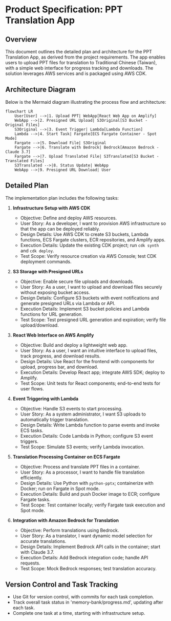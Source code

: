# Product Specification: PPT Translation App

## Overview
This document outlines the detailed plan and architecture for the PPT Translation App, as derived from the project requirements. The app enables users to upload PPT files for translation to Traditional Chinese (Taiwan), with a simple web interface for progress tracking and downloads. The solution leverages AWS services and is packaged using AWS CDK.

## Architecture Diagram
Below is the Mermaid diagram illustrating the process flow and architecture:

```mermaid
flowchart LR
    User[User] -->|1. Upload PPT| WebApp[React Web App on Amplify]
    WebApp -->|2. Presigned URL Upload| S3Original[S3 Bucket - Original Files]
    S3Original -->|3. Event Trigger| Lambda[Lambda Function]
    Lambda -->|4. Start Task| Fargate[ECS Fargate Container - Spot Mode]
    Fargate -->|5. Download File| S3Original
    Fargate -->|6. Translate with Bedrock| Bedrock[Amazon Bedrock - Claude 3.7]
    Fargate -->|7. Upload Translated File| S3Translated[S3 Bucket - Translated Files]
    S3Translated -->|8. Status Update| WebApp
    WebApp -->|9. Presigned URL Download| User
```

## Detailed Plan
The implementation plan includes the following tasks:

1. **Infrastructure Setup with AWS CDK**  
   - Objective: Define and deploy AWS resources.
   - User Story: As a developer, I want to provision AWS infrastructure so that the app can be deployed reliably.
   - Design Details: Use AWS CDK to create S3 buckets, Lambda functions, ECS Fargate clusters, ECR repositories, and Amplify apps.
   - Execution Details: Update the existing CDK project; run `cdk synth` and `cdk deploy`.
   - Test Scope: Verify resource creation via AWS Console; test CDK deployment commands.

2. **S3 Storage with Presigned URLs**  
   - Objective: Enable secure file uploads and downloads.
   - User Story: As a user, I want to upload and download files securely without exposing bucket access.
   - Design Details: Configure S3 buckets with event notifications and generate presigned URLs via Lambda or API.
   - Execution Details: Implement S3 bucket policies and Lambda functions for URL generation.
   - Test Scope: Test presigned URL generation and expiration; verify file upload/download.

3. **React Web Interface on AWS Amplify**  
   - Objective: Build and deploy a lightweight web app.
   - User Story: As a user, I want an intuitive interface to upload files, track progress, and download results.
   - Design Details: Use React for the frontend with components for upload, progress bar, and download.
   - Execution Details: Develop React app; integrate AWS SDK; deploy to Amplify.
   - Test Scope: Unit tests for React components; end-to-end tests for user flows.

4. **Event Triggering with Lambda**  
   - Objective: Handle S3 events to start processing.
   - User Story: As a system administrator, I want S3 uploads to automatically trigger translation.
   - Design Details: Write Lambda function to parse events and invoke ECS tasks.
   - Execution Details: Code Lambda in Python; configure S3 event triggers.
   - Test Scope: Simulate S3 events; verify Lambda invocation.

5. **Translation Processing Container on ECS Fargate**  
   - Objective: Process and translate PPT files in a container.
   - User Story: As a processor, I want to handle file translation efficiently.
   - Design Details: Use Python with `python-pptx`; containerize with Docker; run on Fargate in Spot mode.
   - Execution Details: Build and push Docker image to ECR; configure Fargate tasks.
   - Test Scope: Test container locally; verify Fargate task execution and Spot mode.

6. **Integration with Amazon Bedrock for Translation**  
   - Objective: Perform translations using Bedrock.
   - User Story: As a translator, I want dynamic model selection for accurate translations.
   - Design Details: Implement Bedrock API calls in the container; start with Claude 3.7.
   - Execution Details: Add Bedrock integration code; handle API requests.
   - Test Scope: Mock Bedrock responses; test translation accuracy.

## Version Control and Task Tracking
- Use Git for version control, with commits for each task completion.
- Track overall task status in 'memory-bank/progress.md', updating after each task.
- Complete one task at a time, starting with infrastructure setup.
